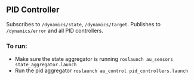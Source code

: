 ## PID Controller

Subscribes to `/dynamics/state`, `/dynamics/target`.
Publishes to `/dynamics/error` and all PID controllers.

### To run:
* Make sure the state aggregator is running `roslaunch au_sensors state_aggregator.launch`
* Run the pid aggregator `roslaunch au_control pid_controllers.launch`
